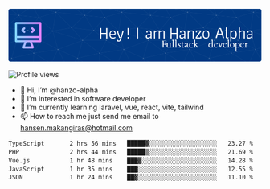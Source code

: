 ![Header](./github-header-image.png)

![Profile views](https://gpvc.arturio.dev/hanzo-alpha)

- 👋 Hi, I’m @hanzo-alpha
- 👀 I’m interested in software developer
- 🌱 I’m currently learning laravel, vue, react, vite, tailwind
- 📫 How to reach me just send me email to hansen.makangiras@hotmail.com 

<!---
hanzo-alpha/hanzo-alpha is a ✨ special ✨ repository because its `README.md` (this file) appears on your GitHub profile.
You can click the Preview link to take a look at your changes.
--->

<!--START_SECTION:waka-->

```txt
TypeScript       2 hrs 56 mins   █████▓░░░░░░░░░░░░░░░░░░░   23.27 %
PHP              2 hrs 44 mins   █████▒░░░░░░░░░░░░░░░░░░░   21.69 %
Vue.js           1 hr 48 mins    ███▓░░░░░░░░░░░░░░░░░░░░░   14.28 %
JavaScript       1 hr 35 mins    ███░░░░░░░░░░░░░░░░░░░░░░   12.55 %
JSON             1 hr 24 mins    ██▓░░░░░░░░░░░░░░░░░░░░░░   11.10 %
```

<!--END_SECTION:waka-->

